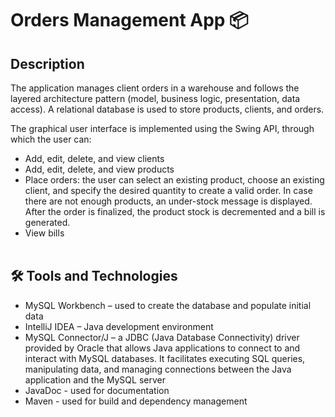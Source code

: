 # Orders Management App 📦
## Description
The application manages client orders in a warehouse and follows the layered architecture pattern (model, business logic, presentation, data access). A relational 
database is used to store products, clients, and orders.

The graphical user interface is implemented using the Swing API, through which the user can:
* Add, edit, delete, and view clients
* Add, edit, delete, and view products
* Place orders: the user can select an existing product, choose an existing client, and specify the desired quantity to create a valid order. In case there are not
enough products, an under-stock message is displayed. After the order is finalized, the product stock is decremented and a bill is generated.
* View bills
<br><br>

## 🛠️ Tools and Technologies
* MySQL Workbench – used to create the database and populate initial data
* IntelliJ IDEA – Java development environment
* MySQL Connector/J – a JDBC (Java Database Connectivity) driver provided by Oracle that allows Java applications to connect to and interact with MySQL databases. It facilitates executing SQL queries, manipulating data, and managing connections between the Java application and the MySQL server
* JavaDoc - used for documentation
* Maven - used for build and dependency management




